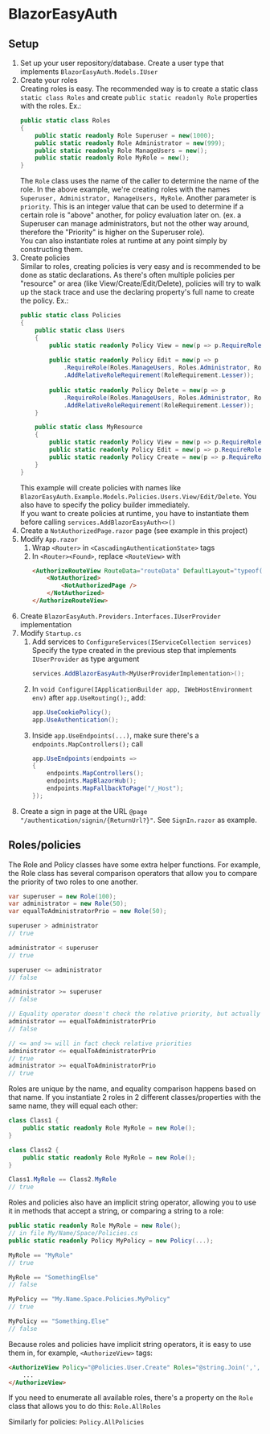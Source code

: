 # BlazorEasyAuth

## Setup

1. Set up your user repository/database. Create a user type that implements `BlazorEasyAuth.Models.IUser`
1. Create your roles  
   Creating roles is easy. The recommended way is to create a static class `static class Roles` and create `public static readonly Role` properties with the roles. Ex.:
   ```c#
   public static class Roles
   {
       public static readonly Role Superuser = new(1000);
       public static readonly Role Administrator = new(999);
       public static readonly Role ManageUsers = new();
       public static readonly Role MyRole = new();
   }
   ```
   The `Role` class uses the name of the caller to determine the name of the role. In the above example, we're creating roles with the names `Superuser, Administrator, ManageUsers, MyRole`. Another parameter is `priority`. This is an integer value that can be used to determine if a certain role is "above" another, for policy evaluation later on. (ex. a Superuser can manage administrators, but not the other way around, therefore the "Priority" is higher on the Superuser role).  
   You can also instantiate roles at runtime at any point simply by constructing them.
1. Create policies  
   Similar to roles, creating policies is very easy and is recommended to be done as static declarations. As there's often multiple policies per "resource" or area (like View/Create/Edit/Delete), policies will try to walk up the stack trace and use the declaring property's full name to create the policy. Ex.:
    ```c#
    public static class Policies
    {
        public static class Users
        {
            public static readonly Policy View = new(p => p.RequireRole(Roles.ManageUsers, Roles.Administrator, Roles.Superuser));
            
            public static readonly Policy Edit = new(p => p
                .RequireRole(Roles.ManageUsers, Roles.Administrator, Roles.Superuser)
                .AddRelativeRoleRequirement(RoleRequirement.Lesser));
            
            public static readonly Policy Delete = new(p => p
                .RequireRole(Roles.ManageUsers, Roles.Administrator, Roles.Superuser)
                .AddRelativeRoleRequirement(RoleRequirement.Lesser));
        }
   
        public static class MyResource
        {
            public static readonly Policy View = new(p => p.RequireRole(Roles.MyRole, Roles.Administrator, Roles.Superuser));
            public static readonly Policy Edit = new(p => p.RequireRole(Roles.MyRole, Roles.Administrator, Roles.Superuser));
            public static readonly Policy Create = new(p => p.RequireRole(Roles.MyRole, Roles.Administrator, Roles.Superuser));
        }
    }
    ```
   This example will create policies with names like `BlazorEasyAuth.Example.Models.Policies.Users.View/Edit/Delete`. You also have to specify the policy builder immediately.  
   If you want to create policies at runtime, you have to instantiate them before calling `services.AddBlazorEasyAuth<>()`
1. Create a `NotAuthorizedPage.razor` page (see example in this project)
1. Modify `App.razor`
    1. Wrap `<Router>` in `<CascadingAuthenticationState>` tags
    1. In `<Router><Found>`, replace `<RouteView>` with
        ```html
        <AuthorizeRouteView RouteData="routeData" DefaultLayout="typeof(MainLayout)">
            <NotAuthorized>
                <NotAuthorizedPage />
            </NotAuthorized>
        </AuthorizeRouteView>
       ```
1. Create `BlazorEasyAuth.Providers.Interfaces.IUserProvider` implementation
1. Modify `Startup.cs`
    1. Add services to `ConfigureServices(IServiceCollection services)`  
       Specify the type created in the previous step that implements `IUserProvider` as type argument
       ```c#
       services.AddBlazorEasyAuth<MyUserProviderImplementation>();
       ```
    1. In `void Configure(IApplicationBuilder app, IWebHostEnvironment env)` after `app.UseRouting();`, add:
       ```csharp
       app.UseCookiePolicy();
       app.UseAuthentication();
       ```
   1. Inside `app.UseEndpoints(...)`, make sure there's a `endpoints.MapControllers();` call
        ```c#
        app.UseEndpoints(endpoints =>
        {
            endpoints.MapControllers();
            endpoints.MapBlazorHub();
            endpoints.MapFallbackToPage("/_Host");
        });
        ```
1. Create a sign in page at the URL `@page "/authentication/signin/{ReturnUrl?}"`. See `SignIn.razor` as example.
    
## Roles/policies

The Role and Policy classes have some extra helper functions. For example, the Role class has several comparison operators that allow you to compare the priority of two roles to one another.

```c#
var superuser = new Role(100);
var administrator = new Role(50);
var equalToAdministratorPrio = new Role(50);

superuser > administrator
// true

administrator < superuser
// true

superuser <= administrator
// false

administrator >= superuser
// false

// Equality operator doesn't check the relative priority, but actually checks if the role is equal
administrator == equalToAdministratorPrio
// false

// <= and >= will in fact check relative priorities
administrator <= equalToAdministratorPrio
// true
administrator >= equalToAdministratorPrio
// true
```

Roles are unique by the name, and equality comparison happens based on that name. If you instantiate 2 roles in 2 different classes/properties with the same name, they will equal each other:
```c#
class Class1 {
    public static readonly Role MyRole = new Role();
}

class Class2 {
    public static readonly Role MyRole = new Role();
}

Class1.MyRole == Class2.MyRole
// true
```

Roles and policies also have an implicit string operator, allowing you to use it in methods that accept a string, or comparing a string to a role:
```c#
public static readonly Role MyRole = new Role();
// in file My/Name/Space/Policies.cs
public static readonly Policy MyPolicy = new Policy(...);

MyRole == "MyRole"
// true

MyRole == "SomethingElse"
// false

MyPolicy == "My.Name.Space.Policies.MyPolicy"
// true

MyPolicy == "Something.Else"
// false
```

Because roles and policies have implicit string operators, it is easy to use them in, for example, `<AuthorizeView>` tags:
```html
<AuthorizeView Policy="@Policies.User.Create" Roles="@string.Join(',', Roles.ManageUsers, Roles.Administrator, Roles.Superuser)">
    ...
</AuthorizeView>
```

If you need to enumerate all available roles, there's a property on the `Role` class that allows you to do this: `Role.AllRoles`

Similarly for policies: `Policy.AllPolicies`

